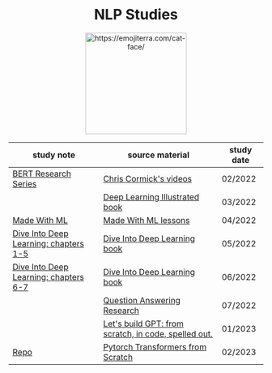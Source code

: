 <br />
<div align="center">
    <h1 align="center">NLP Studies</h1>
    <img src="https://images.emojiterra.com/google/android-11/512px/1f431.png" alt="https://emojiterra.com/cat-face/" width="200">
  
  <br />
  
  | study note  | source material | study date |
| ------------- | ------------- | ------------- |
| [BERT Research Series](BERT%20Research%20Series.pdf)  | [Chris Cormick's videos](https://www.youtube.com/playlist?list=PLam9sigHPGwOBuH4_4fr-XvDbe5uneaf6)  | 02/2022 |
|  | [Deep Learning Illustrated book](https://www.amazon.com/Deep-Learning-Illustrated-Intelligence-Addison-Wesley/dp/0135116694) | 03/2022 |
| [Made With ML](MadeWithML.pdf)  | [Made With ML lessons](https://madewithml.com)  | 04/2022 |
| [Dive Into Deep Learning: chapters 1-5](d2l_1-5.pdf)  | [Dive Into Deep Learning book](http://d2l.ai/)  | 05/2022 |
| [Dive Into Deep Learning: chapters 6-7](d2l_6-7.pdf)  | [Dive Into Deep Learning book](http://d2l.ai/)  | 06/2022 |
|  | [Question Answering Research](https://youtube.com/playlist?list=PLam9sigHPGwNX4Sdrojqcy5CJcXvbSUPz) | 07/2022 | 
|  | [Let's build GPT: from scratch, in code, spelled out.](https://youtu.be/kCc8FmEb1nY) | 01/2023 |
| [Repo](https://github.com/ju-resplande/transformer_from_scratch) | [Pytorch Transformers from Scratch](https://youtu.be/U0s0f995w14) | 02/2023 |
</div>

